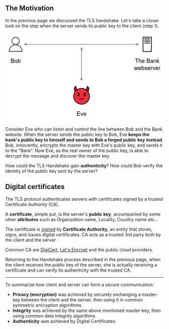 ## The Motivation

In the previous page we discussed the TLS handshake. Let's take a closer look on the step when the server sends its public key to the client (step 1). 

![.guides/img/eve](./eve.png)

Consider Eve who can listen and control the line between Bob and the Bank website. When the server sends the public key to Bob, Eve **keeps the bank's public key to himself and sends to Bob a forged public key instead**. Bob, innocently, encrypts the master key with Eve's public key, and sends it to the "Bank". Now Eve, as the real owner of the public key, is able to decrypt the message and discover the master key. 

How could the TLS Handshake gain **authenticity**? How could Bob verify the identity of the public key sent by the server?

## Digital certificates 

The TLS protocol authenticates servers with certificates signed by a trusted Certificate Authority (CA).

A **certificate**, simple put, is the server's **public key**, accompanied by some other **attributes** such as Organization name, Locality, Country name etc...

The certificate is [signed](https://en.wikipedia.org/wiki/Digital_signature) by **Certificate Authority**, an entity that stores, signs, and issues digital certificates. CA acts as a trusted 3rd party both by the client and the server. 

Common CA are [DigiCert](https://en.wikipedia.org/wiki/DigiCert), [Let's Encrypt](https://en.wikipedia.org/wiki/Let%27s_Encrypt) and the public cloud providers.

Returning to the Handshake process described in the previous page, when the client receives the public key of the server, she is actually receiving a certificate and can verify its authenticity with the trusted CA. 

---

To summarize how client and server can form a secure communication:

- **Privacy (encryption)** was achieved by securely exchanging a master-key between the client and the server, then using it in common symmetric encryption algorithms. 
- **Integrity** was achieved by the same above mentioned master-key, then using common data integrity algorithms. 
- **Authenticity** was achieved by Digital Certificates.